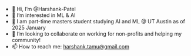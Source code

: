- 👋 Hi, I’m @Harshank-Patel
- 👀 I’m interested in ML & AI
- 🌱 I am part-time masters student studying AI and ML @ UT Austin as of 2025 January
- 💞️ I’m looking to collaborate on working for non-profits and helping my community!
- 📫 How to reach me: harshank.tamu@gmail.com

<!---
Harshank-Patel/Harshank-Patel is a ✨ special ✨ repository because its `README.md` (this file) appears on your GitHub profile.
You can click the Preview link to take a look at your changes.
--->
